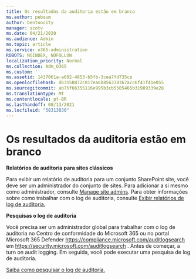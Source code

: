 ```yaml
---
title: Os resultados da auditoria estão em branco
ms.author: pebaum
author: bentoncity
manager: scotv
ms.date: 04/21/2020
ms.audience: Admin
ms.topic: article
ms.service: o365-administration
ROBOTS: NOINDEX, NOFOLLOW
localization_priority: Normal
ms.collection: Adm_O365
ms.custom: ''
ms.assetid: 1437061a-a602-4853-b5fb-3cea7fd735ce
ms.openlocfilehash: d63158872c817ea6b856378367acc6f41f41e055
ms.sourcegitcommit: ab75f66355116e995b3cb5505465b31989339e28
ms.translationtype: MT
ms.contentlocale: pt-BR
ms.lasthandoff: 08/13/2021
ms.locfileid: "58313830"
---
```

# <a name="auditing-results-are-blank"></a>Os resultados da auditoria estão em branco

**Relatórios de auditoria para sites clássicos**
  
Para exibir um relatório de auditoria para um conjunto SharePoint site, você deve ser um administrador do conjunto de sites. Para adicionar a si mesmo como administrador, consulte [Manage site admins](https://docs.microsoft.com/sharepoint/manage-site-collection-administrators). Para obter informações sobre como trabalhar com o log de auditoria, consulte [Exibir relatórios de log de auditoria.](https://support.microsoft.com/office/view-audit-log-reports-b37c5869-1b47-4a82-a30d-ea20070fe527)
  
**Pesquisas o log de auditoria**
  
Você precisa ser um administrador global para trabalhar com o log de auditoria no Centro de conformidade do Microsoft 365 ou no portal Microsoft 365 Defender <https://compliance.microsoft.com/auditlogsearch> em <https://security.microsoft.com/auditlogsearch> . Antes de começar, a turn on audit logging. Em seguida, você pode executar uma pesquisa de log de auditoria.
  
[Saiba como pesquisar o log de auditoria.](https://docs.microsoft.com/microsoft-365/compliance/search-the-audit-log-in-security-and-compliance#search-the-audit-log)
